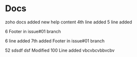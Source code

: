 # Docs
zoho docs
added new help content
4th line added
5 line added

6 Footer in issue#01 branch

6 line added
7th added Footer in issue#01 branch

52 sdsdf dsf Modified
100
Line added
vbcvbcvbbvcbv

